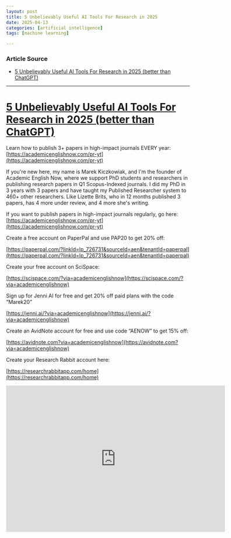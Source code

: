 ```yaml
---
layout: post
title: 5 Unbelievably Useful AI Tools For Research in 2025 
date: 2025-04-13
categories: [artificial intelligence]
tags: [machine learning]

---
```


### Article Source


* [5 Unbelievably Useful AI Tools For Research in 2025 (better than ChatGPT)](https://www.youtube.com/watch?v=wmQVdzBRnN4)

---



# [5 Unbelievably Useful AI Tools For Research in 2025 (better than ChatGPT)](https://www.youtube.com/watch?v=wmQVdzBRnN4)

Learn how to publish 3+ papers in high-impact journals EVERY year: [https://academicenglishnow.com/pr-yt](https://academicenglishnow.com/pr-yt)

If you're new here, my name is Marek Kiczkowiak, and I'm the founder of Academic English Now, where we support PhD students and researchers in publishing research papers in Q1 Scopus-Indexed journals. I did my PhD in 3 years with 3 papers and have taught my Published Researcher system to 460+ other researchers. Like Lizette Brits, who in 12 months published 3 papers, has 4 more under review, and 4 more she's writing.

If you want to publish papers in high-impact journals regularly, go here: 
[https://academicenglishnow.com/pr-yt](https://academicenglishnow.com/pr-yt)

Create a free account on PaperPal and use PAP20 to get 20% off:

[https://paperpal.com/?linkId=lp_726731&sourceId=aen&tenantId=paperpal](https://paperpal.com/?linkId=lp_726731&sourceId=aen&tenantId=paperpal)

Create your free account on SciSpace:

[https://scispace.com/?via=academicenglishnow](https://scispace.com/?via=academicenglishnow)

Sign up for Jenni AI for free and get 20% off paid plans with the code “Marek20”

[https://jenni.ai/?via=academicenglishnow](https://jenni.ai/?via=academicenglishnow)

Create an AvidNote account for free and use code “AENOW” to get 15% off:

[https://avidnote.com?via=academicenglishnow](https://avidnote.com?via=academicenglishnow)

Create your Research Rabbit account here:

[https://researchrabbitapp.com/home](https://researchrabbitapp.com/home)

<iframe width="600" height="400" src="https://www.youtube.com/embed/wmQVdzBRnN4?si=swXeZ0_drVbKryDy" title="YouTube video player" frameborder="0" allow="accelerometer; autoplay; clipboard-write; encrypted-media; gyroscope; picture-in-picture; web-share" referrerpolicy="strict-origin-when-cross-origin" allowfullscreen></iframe>
